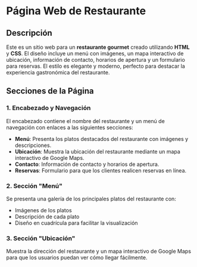 # Página Web de Restaurante

## Descripción
Este es un sitio web para un **restaurante gourmet** creado utilizando **HTML** y **CSS**. El diseño incluye un menú con imágenes, un mapa interactivo de ubicación, información de contacto, horarios de apertura y un formulario para reservas. El estilo es elegante y moderno, perfecto para destacar la experiencia gastronómica del restaurante.

## Secciones de la Página

### 1. Encabezado y Navegación
El encabezado contiene el nombre del restaurante y un menú de navegación con enlaces a las siguientes secciones:

- **Menú**: Presenta los platos destacados del restaurante con imágenes y descripciones.
- **Ubicación**: Muestra la ubicación del restaurante mediante un mapa interactivo de Google Maps.
- **Contacto**: Información de contacto y horarios de apertura.
- **Reservas**: Formulario para que los clientes realicen reservas en línea.

### 2. Sección "Menú"
Se presenta una galería de los principales platos del restaurante con:

- Imágenes de los platos
- Descripción de cada plato
- Diseño en cuadrícula para facilitar la visualización

### 3. Sección "Ubicación"
Muestra la dirección del restaurante y un mapa interactivo de Google Maps para que los usuarios puedan ver cómo llegar fácilmente.
